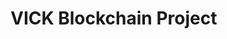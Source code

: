
<html>
  <head>
  </head>
  <body>
    <h1>VICK Blockchain Project</h1>
    <div id="Introduction">
    </div>
  </body>
</html>
